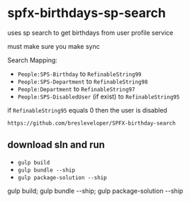 # spfx-birthdays-sp-search

uses sp search to get birthdays from user profile service

must make sure you make sync

Search Mapping:
* `People:SPS-Birthday` to `RefinableString99`
* `People:SPS-Department` to `RefinableString98` 
* `People:Department` to `RefinableString97`
* `People:SPS-DisabledUser` (if exist) to `RefinableString95`

if `RefinableString95` equals 0 then the user is disabled

`https://github.com/bresleveloper/SPFX-birthday-search`


## download sln and run

* `gulp build`
* `gulp bundle --ship`
* `gulp package-solution --ship`

gulp build; gulp bundle --ship; gulp package-solution --ship

